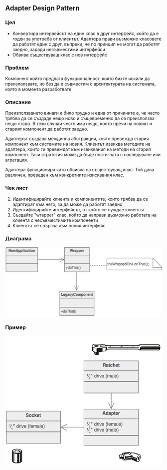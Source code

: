 ## Adapter Design Pattern ##


### Цел ###

- Конвертира интервейсът на един клас в друг интерфейс, който да е годен за употреба от клиентът. Адаптера прави възможно класовете да работят един с друг, въпреки, че по принцип не могат да работят заедно, заради несъвместими интерфейси
- Обвива съществуващ клас с нов интерфейс

### Проблем ###

Компонент който предлага функционалност, която бихте искали да преизползвате, но без да е съвместим с архитектурата на системата, която в момента разработвате

### Описание ###

Преизползването винаги е било трудно и една от причините е, че често трябва да се създаде нещо ново и същевременно да се преизползва нещо старо. В тези случаи често има нещо, което пречи на новият и старият компонент да работят заедно.

Адаптерът създава междинна абстракция, която превежда стария компонент към системите на новия. Клиентът извиква методите на адаптера, които ги превеждат към извиквания на методи на стария компонент. Тази стратегия може да бъде постигната с наследяване или агрегация.

Адаптера функционира като обвивка на съществуващ клас. Той дава различен, преведен към конкретните изисквания клас.

### Чек лист ###

1. Идентифицирайте клиента и компонентите, които трябва да се адаптират към него, за да може да работят заедно
2. Идентифицирайте интерфейсът, от който се нуждае клиентът
2. Създайте "wrapper" клас, който да направи възможно работата на клиента с несъвместимите компоненти
3. Клиентът се свързва към новия интерфейс

### Диаграма ###

![alt tag](diagrams/adapter.png)

### Пример ###

![alt tag](diagrams/adapter-example.png)
